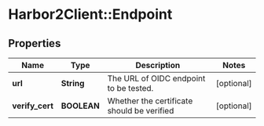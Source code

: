 # Harbor2Client::Endpoint

## Properties
Name | Type | Description | Notes
------------ | ------------- | ------------- | -------------
**url** | **String** | The URL of OIDC endpoint to be tested. | [optional] 
**verify_cert** | **BOOLEAN** | Whether the certificate should be verified | [optional] 


